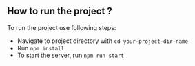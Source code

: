 

## How to run the project ?
To run the project use following steps:


- Navigate to project directory with ```cd your-project-dir-name```
- Run ```npm install```
- To start the server, run ```npm run start```

